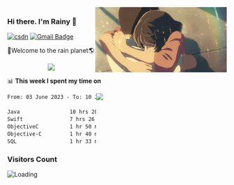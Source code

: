 <img  align='right' height="150" src="https://github.com/LikeRainDay/LikeRainDay/blob/master/pic/img_rain_1.gif?raw=true">



### Hi there. I'm Rainy :lemon:

[![csdn](https://img.shields.io/badge/-csdn-c14438?style=flat-square&logo=c&logoColor=white)](https://blog.csdn.net/qq_15807167)
[![Gmail Badge](https://img.shields.io/badge/-gmail-c14438?style=flat-square&logo=Gmail&logoColor=white&link=mailto:houshuai0816@gmail.com)](mailto:houshuai0816@gmail.com)

🚀Welcome to the rain planet🌎

<center>
<img align='center'  src="https://source.unsplash.com/user/rainyhehe/likes">
</center>

📊 **This week I spent my time on**

<img align='right'   width="300" src="https://github-readme-stats.vercel.app/api?username=LikeRainDay&show_icons=true&title_color=fff&icon_color=79ff97&text_color=9f9f9f&bg_color=151515&count_private=true">

<!--START_SECTION:waka-->

```txt
From: 03 June 2023 - To: 10 June 2023

Java                10 hrs 20 mins  █████████▓░░░░░░░░░░░░░░░   38.40 %
Swift               7 hrs 26 mins   ███████░░░░░░░░░░░░░░░░░░   27.64 %
ObjectiveC          1 hr 50 mins    █▓░░░░░░░░░░░░░░░░░░░░░░░   06.86 %
Objective-C         1 hr 40 mins    █▓░░░░░░░░░░░░░░░░░░░░░░░   06.24 %
SQL                 1 hr 33 mins    █▒░░░░░░░░░░░░░░░░░░░░░░░   05.76 %
```

<!--END_SECTION:waka-->

### Visitors Count
<img align="left" src = "https://profile-counter.glitch.me/LikeRainDay/count.svg" alt ="Loading">
